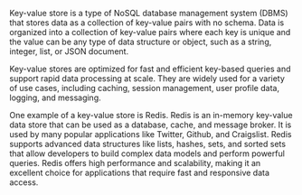 

Key-value store is a type of NoSQL database management system (DBMS) that stores data as a collection of key-value pairs with no schema. Data is organized into a collection of key-value pairs where each key is unique and the value can be any type of data structure or object, such as a string, integer, list, or JSON document.

Key-value stores are optimized for fast and efficient key-based queries and support rapid data processing at scale. They are widely used for a variety of use cases, including caching, session management, user profile data, logging, and messaging.

One example of a key-value store is Redis. Redis is an in-memory key-value data store that can be used as a database, cache, and message broker. It is used by many popular applications like Twitter, Github, and Craigslist. Redis supports advanced data structures like lists, hashes, sets, and sorted sets that allow developers to build complex data models and perform powerful queries. Redis offers high performance and scalability, making it an excellent choice for applications that require fast and responsive data access.
